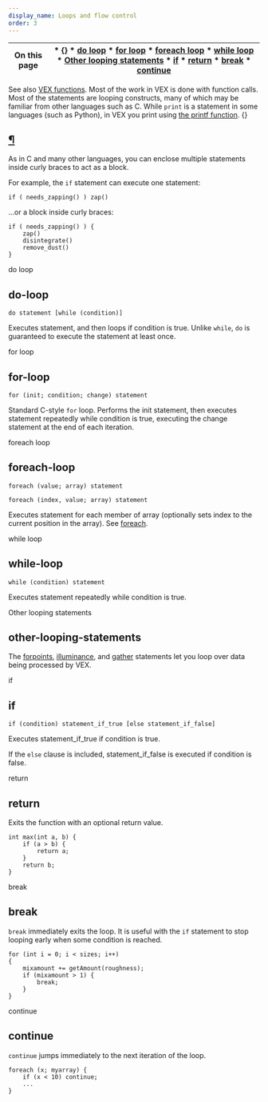 ```yaml
---
display_name: Loops and flow control
order: 3
---
```

| On this page | * [{}](#) * [do loop](#do-loop) * [for loop](#for-loop) * [foreach loop](#foreach-loop) * [while loop](#while-loop) * [Other looping statements](#other-looping-statements) * [if](#if) * [return](#return) * [break](#break) * [continue](#continue) |
| --- | --- |
See also [VEX functions](functions/index.html). Most of the work in VEX is done with function calls. Most of the statements are looping constructs, many of which may be familiar from other languages such as C. While `print` is a statement in some languages (such as Python), in VEX you print using [the printf function](functions/printf.html "Prints values to the console which started the VEX program.").
{}

## [¶](#)

As in C and many other languages, you can enclose multiple statements inside curly braces to act as a block.

For example, the `if` statement can execute one statement:

```vex
if ( needs_zapping() ) zap()

```

…or a block inside curly braces:

```vex
if ( needs_zapping() ) {
    zap()
    disintegrate()
    remove_dust()
}

```

do loop

## do-loop

`do statement [while (condition)]`

Executes statement, and then loops if condition is true. Unlike `while`, `do` is guaranteed to execute the statement at least once.

for loop

## for-loop

`for (init; condition; change) statement`

Standard C-style `for` loop. Performs the init statement, then executes statement repeatedly while condition is true, executing the change statement at the end of each iteration.

foreach loop

## foreach-loop

`foreach (value; array) statement`

`foreach (index, value; array) statement`

Executes statement for each member of array (optionally sets
index to the current position in the array). See [foreach](functions/foreach.html "Loops over the items in an array, with optional enumeration.").

while loop

## while-loop

`while (condition) statement`

Executes statement repeatedly while condition is true.

Other looping statements

## other-looping-statements

The [forpoints](functions/forpoints.html), [illuminance](functions/illuminance.html "Loops through all light sources in the scene, calling the light shader for each light source to set the Cl and L global variables."), and [gather](functions/gather.html "Sends rays into the scene and returns information from the shaders of
surfaces hit by the rays.") statements let you loop over data being processed by VEX.

if

## if

`if (condition) statement_if_true [else statement_if_false]`

Executes statement_if_true if condition is true.

If the `else` clause is included, statement_if_false is executed if condition is false.

return

## return

Exits the function with an optional return value.

```vex
int max(int a, b) {
    if (a > b) {
        return a;
    }
    return b;
}

```

break

## break

`break` immediately exits the loop. It is useful with the `if` statement to stop looping early when some condition is reached.

```vex
for (int i = 0; i < sizes; i++)
{
    mixamount += getAmount(roughness);
    if (mixamount > 1) {
        break;
    }
}

```

continue

## continue

`continue` jumps immediately to the next iteration of the loop.

```vex
foreach (x; myarray) {
    if (x < 10) continue;
    ...
}

```
